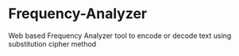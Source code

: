 # Frequency-Analyzer
Web based Frequency Analyzer tool to encode or decode text using substitution cipher method
